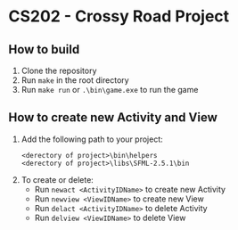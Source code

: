 # CS202 - Crossy Road Project

## How to build

1. Clone the repository
2. Run `make` in the root directory
3. Run `make run` or `.\bin\game.exe` to run the game

## How to create new Activity and View

1. Add the following path to your project:
    ```
    <derectory of project>\bin\helpers
    <derectory of project>\libs\SFML-2.5.1\bin
    ```
2. To create or delete:
   - Run `newact <ActivityIDName>` to create new Activity  
   - Run `newview <ViewIDName>` to create new View
   - Run `delact <ActivityIDName>` to delete Activity
   - Run `delview <ViewIDName>` to delete View